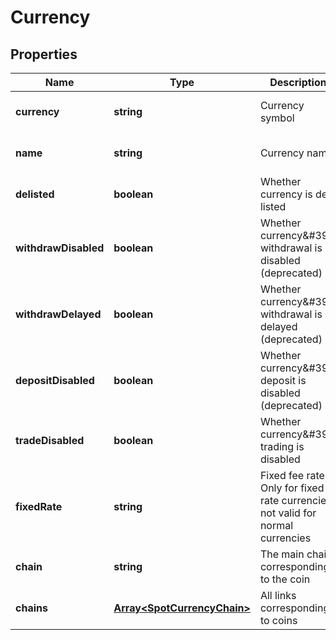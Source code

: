 # Currency

## Properties

Name | Type | Description | Notes
------------ | ------------- | ------------- | -------------
**currency** | **string** | Currency symbol | [optional] [default to undefined]
**name** | **string** | Currency name | [optional] [default to undefined]
**delisted** | **boolean** | Whether currency is de-listed | [optional] [default to undefined]
**withdrawDisabled** | **boolean** | Whether currency\&#39;s withdrawal is disabled (deprecated) | [optional] [default to undefined]
**withdrawDelayed** | **boolean** | Whether currency\&#39;s withdrawal is delayed (deprecated) | [optional] [default to undefined]
**depositDisabled** | **boolean** | Whether currency\&#39;s deposit is disabled (deprecated) | [optional] [default to undefined]
**tradeDisabled** | **boolean** | Whether currency\&#39;s trading is disabled | [optional] [default to undefined]
**fixedRate** | **string** | Fixed fee rate. Only for fixed rate currencies, not valid for normal currencies | [optional] [default to undefined]
**chain** | **string** | The main chain corresponding to the coin | [optional] [default to undefined]
**chains** | [**Array&lt;SpotCurrencyChain&gt;**](SpotCurrencyChain.md) | All links corresponding to coins | [optional] [default to undefined]

